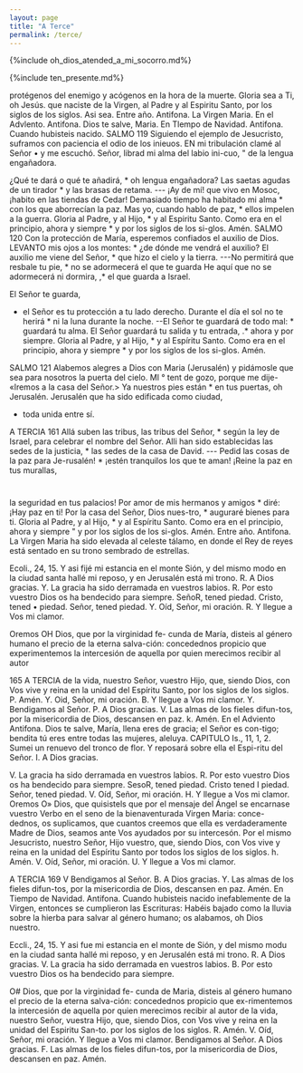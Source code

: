 ```yaml
---
layout: page
title: "A Terce"
permalink: /terce/
---
```


{%include oh_dios_atended_a_mi_socorro.md%}

{%include ten_presente.md%}

protégenos del enemigo y acógenos en la hora de la muerte.
Gloria sea a Ti, oh Jesús. que naciste de la Virgen, al Padre y al Espiritu Santo, por los siglos de los siglos.
Asi sea.
Entre año.
Antifona. La Virgen Maria.
En el Advlento.
Antifona. Dios te salve, Maria.
En Tlempo de Navidad.
Antifona. Cuando hubisteis nacido.
SALMO 119
Siguiendo el ejemplo de Jesucristo, suframos con paciencia el odio de los inieuos.
EN mi tribulación clamé al Señor •
y me escuchó.
Señor, librad mi alma del labio ini-cuo, " de la lengua engañadora.

¿Qué te dará o qué te añadirá, * oh lengua engañadora?
Las saetas agudas de un tirador * y las brasas de retama. ---
¡Ay de mí! que vivo en Mosoc,
¡habito en las tiendas de Cedar!
Demasiado tiempo ha habitado mi alma * con los que aborrecían la paz.
Mas yo, cuando hablo de paz, * ellos impelen a la guerra.
Gloria al Padre, y al Hijo, * y al
Espiritu Santo.
Como era en el principio, ahora y siempre * y por los siglos de los si-glos. Amén.
SALMO 120
Con la protección de María, esperemos confiados el auxilio de Dios.
LEVANTO mis ojos a los montes:
*
¿de dónde me vendrá el auxilio?
El auxilio me viene del Señor,
*
que hizo el cielo y la tierra. ---No permitirá que resbale tu pie, * no se adormecerá el que te guarda
He aquí que no se adormecerá ni dormira, ,* el que guarda a Israel.

El Señor te guarda,
* el Señor es
tu protección a tu lado derecho.
Durante el día el sol no te herirá * ni la luna durante la noche. --El Señor te guardará de todo mal: * guardará tu alma.
El Señor guardará tu salida y tu
entrada, .* ahora y por siempre.
Gloria al Padre, y al Hijo, * y al
Espíritu Santo.
Como era en el principio, ahora y siempre * y por los siglos de los si-glos. Amén.

SALMO 121
Alabemos alegres a Dios con Maria (Jerusalén) y pidámosle que sea para nosotros la puerta del cielo.
MI ° tent de gozo, porque me dije-
«Iremos a la casa del
Señor.>
Ya nuestros pies están * en tus puertas, oh Jerusalén.
Jerusalén que ha sido edificada
como ciudad,
* toda unida entre sí.

A TERCIA
161
Allá suben las tribus, las tribus del Señor, * según la ley de Israel, para celebrar el nombre del Señor.
Alli han sido establecidas las sedes de la justicia, * las sedes de la casa de David. ---
Pedid las cosas de la paz para Je-rusalén! * ¡estén tranquilos los que te aman!
¡Reine la paz en tus murallas,
#
la seguridad en tus palacios!
Por amor de mis hermanos y amigos * diré: ¡Hay paz en ti!
Por la casa del Señor, Dios nues-tro, * auguraré bienes para ti.
Gloria al Padre, y al Hijo, * y al
Espíritu Santo.
Como era en el principio, ahora y siempre
" y por los siglos de los si-glos. Amén.
Entre año.
Antifona. La Virgen Maria ha sido elevada al celeste tálamo, en donde el Rey de reyes está sentado en su trono sembrado de estrellas.

Ecoli., 24, 15.
Y asi fijé mi estancia en el monte
Sión, y del mismo modo en la ciudad santa hallé mi reposo, y en Jerusalén está mi trono.
R. A Dios gracias.
Y. La gracia ha sido derramada en vuestros labios.
R. Por esto vuestro Dios os ha bendecido para siempre.
SeñoR, tened piedad. Cristo, tened
• piedad. Señor, tened piedad.
Y. Oíd, Señor, mi oración.
R. Y llegue a Vos mi clamor.

Oremos
OH Dios, que por la virginidad fe-
cunda de María, disteis al género humano el precio de la eterna salva-ción: concedednos propicio que experimentemos la intercesión de aquella por quien merecimos recibir al autor

165
A TERCIA
de la vida, nuestro Señor, vuestro Hijo, que, siendo Dios, con Vos vive y reina en la unidad del Espíritu Santo, por los siglos de los siglos.
P. Amén.
Y. Oid, Señor, mi oración.
B. Y llegue a Vos mi clamor.
Y.
Bendigamos al Señor.
P. A Dios gracias.
V. Las almas de los fieles difun-tos, por la misericordia de Dios, descansen en paz.
k. Amén.
En el Adviento
Antifona. Dios te salve,
María,
llena eres de gracia; el Señor es con-tigo; bendita tú eres entre todas las mujeres, aleluya.
CAPITULO
Is., 11, 1, 2.
Sumei un renuevo del tronco de
flor. Y reposará sobre ella el Espi-ritu del Señor.
I. A Dios gracias.



V. La gracia ha sido derramada en vuestros labios.
R. Por esto vuestro Dios os ha bendecido para siempre.
SesoR, tened piedad. Cristo tened
I piedad. Señor, tened piedad.
V. Oíd, Señor, mi oración.
H. Y llegue a Vos mi clamor.
Oremos
O» Dios, que quisistels que por el
mensaje del Ángel se encarnase
vuestro Verbo en el seno de la bienaventurada
Virgen Maria: conce-
dednos, os suplicamos, que cuantos creemos que ella es verdaderamente Madre de Dios, seamos ante Vos ayudados por su intercesón. Por el mismo Jesucristo, nuestro Señor, Hijo vuestro, que, siendo Dios, con Vos vive y reina en la unidad del Espíritu Santo por todos los siglos de los siglos.
h. Amén.
V. Oíd, Señor, mi oración.
U. Y llegue a Vos mi clamor.


A TERCIA
169
V
Bendigamos al Señor.
B. A Dios gracias.
Y. Las almas de los fieles difun-tos, por la misericordia de Dios, descansen en paz.
Amén.
En Tiempo de Navidad.
Antifona.
Cuando hubisteis nacido
inefablemente de la Virgen, entonces se cumplieron las Escrituras: Habéis bajado como la lluvia sobre la hierba para salvar al género humano; os alabamos, oh Dios nuestro.


Eccli., 24, 15.
Y asi fue mi estancia en el monte
de Sión, y del mismo modu en la ciudad santa hallé mi reposo, y en Jerusalén está mi trono.
R. A Dios gracias.
V. La gracia ha sido derramada en vuestros labios.
B. Por esto vuestro Dios os ha bendecido para siempre.

O# Dios, que por la virginidad fe-
cunda de Maria, disteis al género humano el precio de la eterna salva-ción: concedednos propicio que ex-rimentemos la intercesión de aquella por quien merecimos recibir al autor de la vida, nuestro Señor, vuestra Hijo, que, siendo Dios, con Vos vive y reina en la unidad del Espiritu San-to. por los siglos de los siglos.
R. Amén.
V. Oíd, Señor, mi oración.
Y llegue a Vos mi clamor.
Bendigamos al Señor.
A Dios gracias.
F. Las almas de los fieles difun-tos, por la misericordia de Dios, descansen en paz.
Amén.




































